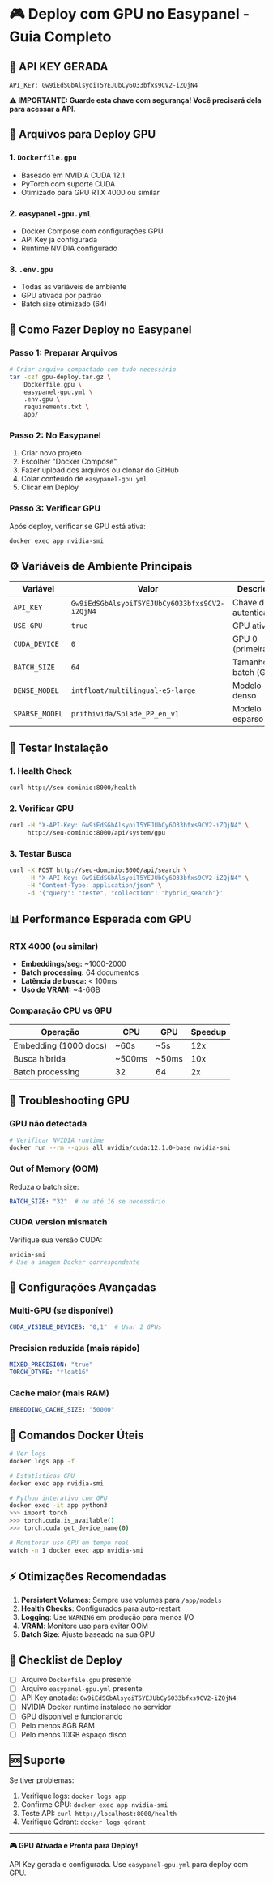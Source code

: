 # 🎮 Deploy com GPU no Easypanel - Guia Completo

## 🔑 API KEY GERADA
```
API_KEY: Gw9iEdSGbAlsyoiT5YEJUbCy6O33bfxs9CV2-iZQjN4
```
**⚠️ IMPORTANTE: Guarde esta chave com segurança! Você precisará dela para acessar a API.**

## 📁 Arquivos para Deploy GPU

### 1. `Dockerfile.gpu` 
- Baseado em NVIDIA CUDA 12.1
- PyTorch com suporte CUDA
- Otimizado para GPU RTX 4000 ou similar

### 2. `easypanel-gpu.yml`
- Docker Compose com configurações GPU
- API Key já configurada
- Runtime NVIDIA configurado

### 3. `.env.gpu`
- Todas as variáveis de ambiente
- GPU ativada por padrão
- Batch size otimizado (64)

## 🚀 Como Fazer Deploy no Easypanel

### Passo 1: Preparar Arquivos
```bash
# Criar arquivo compactado com tudo necessário
tar -czf gpu-deploy.tar.gz \
    Dockerfile.gpu \
    easypanel-gpu.yml \
    .env.gpu \
    requirements.txt \
    app/
```

### Passo 2: No Easypanel
1. Criar novo projeto
2. Escolher "Docker Compose"
3. Fazer upload dos arquivos ou clonar do GitHub
4. Colar conteúdo de `easypanel-gpu.yml`
5. Clicar em Deploy

### Passo 3: Verificar GPU
Após deploy, verificar se GPU está ativa:
```bash
docker exec app nvidia-smi
```

## ⚙️ Variáveis de Ambiente Principais

| Variável | Valor | Descrição |
|----------|-------|-----------|
| `API_KEY` | `Gw9iEdSGbAlsyoiT5YEJUbCy6O33bfxs9CV2-iZQjN4` | Chave de autenticação |
| `USE_GPU` | `true` | GPU ativada |
| `CUDA_DEVICE` | `0` | GPU 0 (primeira) |
| `BATCH_SIZE` | `64` | Tamanho do batch (GPU) |
| `DENSE_MODEL` | `intfloat/multilingual-e5-large` | Modelo denso |
| `SPARSE_MODEL` | `prithivida/Splade_PP_en_v1` | Modelo esparso |

## 🧪 Testar Instalação

### 1. Health Check
```bash
curl http://seu-dominio:8000/health
```

### 2. Verificar GPU
```bash
curl -H "X-API-Key: Gw9iEdSGbAlsyoiT5YEJUbCy6O33bfxs9CV2-iZQjN4" \
     http://seu-dominio:8000/api/system/gpu
```

### 3. Testar Busca
```bash
curl -X POST http://seu-dominio:8000/api/search \
     -H "X-API-Key: Gw9iEdSGbAlsyoiT5YEJUbCy6O33bfxs9CV2-iZQjN4" \
     -H "Content-Type: application/json" \
     -d '{"query": "teste", "collection": "hybrid_search"}'
```

## 📊 Performance Esperada com GPU

### RTX 4000 (ou similar)
- **Embeddings/seg:** ~1000-2000
- **Batch processing:** 64 documentos
- **Latência de busca:** < 100ms
- **Uso de VRAM:** ~4-6GB

### Comparação CPU vs GPU
| Operação | CPU | GPU | Speedup |
|----------|-----|-----|---------|
| Embedding (1000 docs) | ~60s | ~5s | 12x |
| Busca híbrida | ~500ms | ~50ms | 10x |
| Batch processing | 32 | 64 | 2x |

## 🐛 Troubleshooting GPU

### GPU não detectada
```bash
# Verificar NVIDIA runtime
docker run --rm --gpus all nvidia/cuda:12.1.0-base nvidia-smi
```

### Out of Memory (OOM)
Reduza o batch size:
```yaml
BATCH_SIZE: "32"  # ou até 16 se necessário
```

### CUDA version mismatch
Verifique sua versão CUDA:
```bash
nvidia-smi
# Use a imagem Docker correspondente
```

## 🔧 Configurações Avançadas

### Multi-GPU (se disponível)
```yaml
CUDA_VISIBLE_DEVICES: "0,1"  # Usar 2 GPUs
```

### Precision reduzida (mais rápido)
```yaml
MIXED_PRECISION: "true"
TORCH_DTYPE: "float16"
```

### Cache maior (mais RAM)
```yaml
EMBEDDING_CACHE_SIZE: "50000"
```

## 📝 Comandos Docker Úteis

```bash
# Ver logs
docker logs app -f

# Estatísticas GPU
docker exec app nvidia-smi

# Python interativo com GPU
docker exec -it app python3
>>> import torch
>>> torch.cuda.is_available()
>>> torch.cuda.get_device_name(0)

# Monitorar uso GPU em tempo real
watch -n 1 docker exec app nvidia-smi
```

## ⚡ Otimizações Recomendadas

1. **Persistent Volumes**: Sempre use volumes para `/app/models`
2. **Health Checks**: Configurados para auto-restart
3. **Logging**: Use `WARNING` em produção para menos I/O
4. **VRAM**: Monitore uso para evitar OOM
5. **Batch Size**: Ajuste baseado na sua GPU

## 🎯 Checklist de Deploy

- [ ] Arquivo `Dockerfile.gpu` presente
- [ ] Arquivo `easypanel-gpu.yml` presente
- [ ] API Key anotada: `Gw9iEdSGbAlsyoiT5YEJUbCy6O33bfxs9CV2-iZQjN4`
- [ ] NVIDIA Docker runtime instalado no servidor
- [ ] GPU disponível e funcionando
- [ ] Pelo menos 8GB RAM
- [ ] Pelo menos 10GB espaço disco

## 🆘 Suporte

Se tiver problemas:
1. Verifique logs: `docker logs app`
2. Confirme GPU: `docker exec app nvidia-smi`
3. Teste API: `curl http://localhost:8000/health`
4. Verifique Qdrant: `docker logs qdrant`

---

**🎮 GPU Ativada e Pronta para Deploy!**

API Key gerada e configurada. Use `easypanel-gpu.yml` para deploy com GPU.